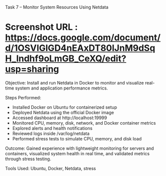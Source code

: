 Task 7 – Monitor System Resources Using Netdata

# Screenshot URL : https://docs.google.com/document/d/1OSVIGlGD4nEAxDT80lJnM9dSqH_lndhf9oLmGB_CeXQ/edit?usp=sharing


Objective:
Install and run Netdata in Docker to monitor and visualize real-time system and application performance metrics.

Steps Performed:
- Installed Docker on Ubuntu for containerized setup
- Deployed Netdata using the official Docker image
- Accessed dashboard at http://localhost:19999
- Monitored CPU, memory, disk, network, and Docker container metrics
- Explored alerts and health notifications
- Reviewed logs inside /var/log/netdata
- Performed stress tests to simulate CPU, memory, and disk load

Outcome:
Gained experience with lightweight monitoring for servers and containers, visualized system health in real time, and validated metrics through stress testing.

Tools Used:
Ubuntu, Docker, Netdata, stress
